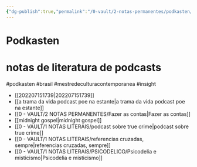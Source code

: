 ```yaml
---
{"dg-publish":true,"permalink":"/0-vault/2-notas-permanentes/podkasten/","tags":["permanente","podkasten","brasil","mestredeculturacontemporanea","insight"],"dgHomeLink":true,"dgShowLocalGraph":true,"dgShowFileTree":true,"dgEnableSearch":true}
---
```


# Podkasten 
 
 # notas de literatura de podcasts
 #podkasten #brasil #mestredeculturacontemporanea 
 #insight 
 
 - [[202207151739\|202207151739]]
- [[a trama da vida podcast poe na estante\|a trama da vida podcast poe na estante]]
- [[0 - VAULT/2 NOTAS PERMANENTES/Fazer as contas\|Fazer as contas]]
- [[midnight gospel\|midnight gospel]]
- [[0 - VAULT/1 NOTAS LITERAIS/podcast sobre true crime\|podcast sobre true crime]]
- [[0 - VAULT/1 NOTAS LITERAIS/referencias cruzadas, sempre\|referencias cruzadas, sempre]]
- [[0 - VAULT/1 NOTAS LITERAIS/PSICODELICO/Psicodelia e misticismo\|Psicodelia e misticismo]]

